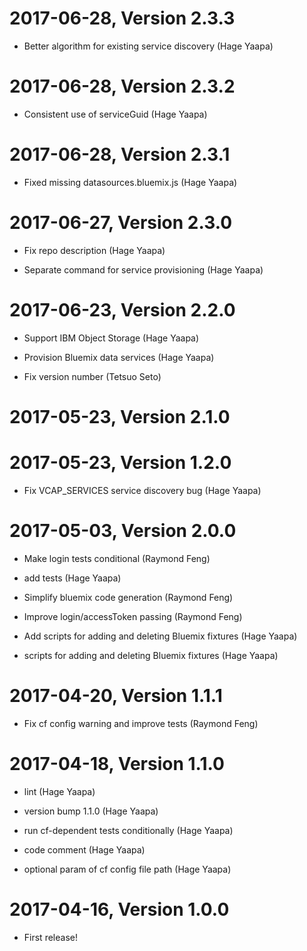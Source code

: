 2017-06-28, Version 2.3.3
=========================

 * Better algorithm for existing service discovery (Hage Yaapa)


2017-06-28, Version 2.3.2
=========================

 * Consistent use of serviceGuid (Hage Yaapa)


2017-06-28, Version 2.3.1
=========================

 * Fixed missing datasources.bluemix.js (Hage Yaapa)


2017-06-27, Version 2.3.0
=========================

 * Fix repo description (Hage Yaapa)

 * Separate command for service provisioning (Hage Yaapa)


2017-06-23, Version 2.2.0
=========================

 * Support IBM Object Storage (Hage Yaapa)

 * Provision Bluemix data services (Hage Yaapa)

 * Fix version number (Tetsuo Seto)


2017-05-23, Version 2.1.0
=========================



2017-05-23, Version 1.2.0
=========================

 * Fix VCAP_SERVICES service discovery bug (Hage Yaapa)


2017-05-03, Version 2.0.0
=========================

 * Make login tests conditional (Raymond Feng)

 * add tests (Hage Yaapa)

 * Simplify bluemix code generation (Raymond Feng)

 * Improve login/accessToken passing (Raymond Feng)

 * Add scripts for adding and deleting Bluemix fixtures (Hage Yaapa)

 * scripts for adding and deleting Bluemix fixtures (Hage Yaapa)


2017-04-20, Version 1.1.1
=========================

 * Fix cf config warning and improve tests (Raymond Feng)


2017-04-18, Version 1.1.0
=========================

 * lint (Hage Yaapa)

 * version bump 1.1.0 (Hage Yaapa)

 * run cf-dependent tests conditionally (Hage Yaapa)

 * code comment (Hage Yaapa)

 * optional param of cf config file path (Hage Yaapa)


2017-04-16, Version 1.0.0
=========================

 * First release!
